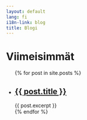 ```yaml
---
layout: default
lang: fi
i18n-link: blog
title: Blogi
---
```

<h1>Viimeisimmät</h1>

<ul>
  {% for post in site.posts %}
    <li>
      <h2><a href="{{ post.url }}">{{ post.title }}</a></h2>
      {{ post.excerpt }}
    </li>
  {% endfor %}
</ul>
